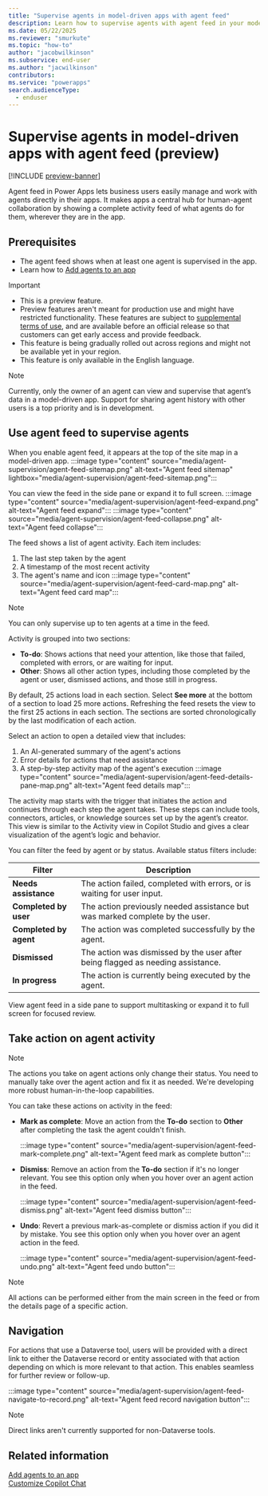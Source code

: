 ```yaml
---
title: "Supervise agents in model-driven apps with agent feed" 
description: Learn how to supervise agents with agent feed in your model-driven app.
ms.date: 05/22/2025
ms.reviewer: "smurkute"
ms.topic: "how-to"
author: "jacobwilkinson"
ms.subservice: end-user
ms.author: "jacwilkinson"
contributors: 
ms.service: "powerapps"
search.audienceType: 
  - enduser
---
```

# Supervise agents in model-driven apps with agent feed (preview)

[!INCLUDE [preview-banner](~/../shared-content/shared/preview-includes/preview-banner.md)]

Agent feed in Power Apps lets business users easily manage and work with agents directly in their apps. It makes apps a central hub for human-agent collaboration by showing a complete activity feed of what agents do for them, wherever they are in the app. 

## Prerequisites

- The agent feed shows when at least one agent is supervised in the app.
- Learn how to [Add agents to an app](../maker/model-driven-apps/add-agents-to-app.md)

> [!IMPORTANT]
>
> - This is a preview feature.
> - Preview features aren't meant for production use and might have restricted functionality. These features are subject to [supplemental terms of use](https://go.microsoft.com/fwlink/?linkid=2216214), and are available before an official release so that customers can get early access and provide feedback.
> - This feature is being gradually rolled out across regions and might not be available yet in your region.
> - This feature is only available in the English language.

> [!NOTE]
> Currently, only the owner of an agent can view and supervise that agent’s data in a model-driven app. Support for sharing agent history with other users is a top priority and is in development.

## Use agent feed to supervise agents

When you enable agent feed, it appears at the top of the site map in a model-driven app.
   :::image type="content" source="media/agent-supervision/agent-feed-sitemap.png" alt-text="Agent feed sitemap" lightbox="media/agent-supervision/agent-feed-sitemap.png":::

You can view the feed in the side pane or expand it to full screen.
   :::image type="content" source="media/agent-supervision/agent-feed-expand.png" alt-text="Agent feed expand":::
   :::image type="content" source="media/agent-supervision/agent-feed-collapse.png" alt-text="Agent feed collapse":::

The feed shows a list of agent activity. Each item includes:

1. The last step taken by the agent
1. A timestamp of the most recent activity
1. The agent's name and icon
   :::image type="content" source="media/agent-supervision/agent-feed-card-map.png" alt-text="Agent feed card map":::

> [!NOTE]
> You can only supervise up to ten agents at a time in the feed.

Activity is grouped into two sections:

- **To-do**: Shows actions that need your attention, like those that failed, completed with errors, or are waiting for input.
- **Other**: Shows all other action types, including those completed by the agent or user, dismissed actions, and those still in progress.

By default, 25 actions load in each section. Select **See more** at the bottom of a section to load 25 more actions. Refreshing the feed resets the view to the first 25 actions in each section. The sections are sorted chronologically by the last modification of each action.

Select an action to open a detailed view that includes:

1. An AI-generated summary of the agent's actions
1. Error details for actions that need assistance
1. A step-by-step activity map of the agent's execution
   :::image type="content" source="media/agent-supervision/agent-feed-details-pane-map.png" alt-text="Agent feed details map":::

The activity map starts with the trigger that initiates the action and continues through each step the agent takes. These steps can include tools, connectors, articles, or knowledge sources set up by the agent’s creator. This view is similar to the Activity view in Copilot Studio and gives a clear visualization of the agent’s logic and behavior.

You can filter the feed by agent or by status. Available status filters include:

|Filter|Description|
|-----|------|
|**Needs assistance**|The action failed, completed with errors, or is waiting for user input.|
|**Completed by user**|The action previously needed assistance but was marked complete by the user.|
|**Completed by agent**|The action was completed successfully by the agent.|
|**Dismissed**|The action was dismissed by the user after being flagged as needing assistance.|
|**In progress**|The action is currently being executed by the agent.|

View agent feed in a side pane to support multitasking or expand it to full screen for focused review.

## Take action on agent activity

> [!NOTE]
> The actions you take on agent actions only change their status. You need to manually take over the agent action and fix it as needed. We're developing more robust human-in-the-loop capabilities.

You can take these actions on activity in the feed:

- **Mark as complete**: Move an action from the **To-do** section to **Other** after completing the task the agent couldn't finish.

   :::image type="content" source="media/agent-supervision/agent-feed-mark-complete.png" alt-text="Agent feed mark as complete button":::

- **Dismiss**: Remove an action from the **To-do** section if it's no longer relevant. You see this option only when you hover over an agent action in the feed.

   :::image type="content" source="media/agent-supervision/agent-feed-dismiss.png" alt-text="Agent feed dismiss button":::

- **Undo**: Revert a previous mark-as-complete or dismiss action if you did it by mistake. You see this option only when you hover over an agent action in the feed.

   :::image type="content" source="media/agent-supervision/agent-feed-undo.png" alt-text="Agent feed undo button":::

> [!NOTE]
> All actions can be performed either from the main screen in the feed or from the details page of a specific action. 

## Navigation

For actions that use a Dataverse tool, users will be provided with a direct link to either the Dataverse record or entity associated with that action depending on which is more relevant to that action. This enables seamless for further review or follow-up. 

:::image type="content" source="media/agent-supervision/agent-feed-navigate-to-record.png" alt-text="Agent feed record navigation button":::

> [!NOTE]
> Direct links aren't currently supported for non-Dataverse tools.

## Related information

[Add agents to an app](../maker/model-driven-apps/add-agents-to-app.md)     
[Customize Copilot Chat](../maker/model-driven-apps/customize-copilot-chat.md)
